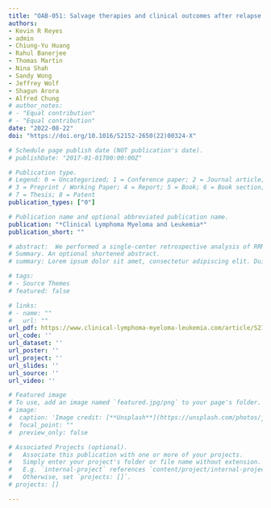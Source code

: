 ```yaml
---
title: "OAB-051: Salvage therapies and clinical outcomes after relapse following BCMA CAR-T in patients with relapsed/refractory multiple myeloma"
authors:
- Kevin R Reyes
- admin
- Chiung-Yu Huang
- Rahul Banerjee
- Thomas Martin
- Nina Shah
- Sandy Wong
- Jeffrey Wolf
- Shagun Arora
- Alfred Chung
# author_notes:
# - "Equal contribution"
# - "Equal contribution"
date: "2022-08-22"
doi: "https://doi.org/10.1016/S2152-2650(22)00324-X"

# Schedule page publish date (NOT publication's date).
# publishDate: "2017-01-01T00:00:00Z"

# Publication type.
# Legend: 0 = Uncategorized; 1 = Conference paper; 2 = Journal article;
# 3 = Preprint / Working Paper; 4 = Report; 5 = Book; 6 = Book section;
# 7 = Thesis; 8 = Patent
publication_types: ["0"]

# Publication name and optional abbreviated publication name.
publication: "*Clinical Lymphoma Myeloma and Leukemia*"
publication_short: ""

# abstract:  We performed a single-center retrospective analysis of RRMM pts who received any BCMA CAR-T therapy between January 2017 and June 2022, including pts treated on clinical trials and those who received standard-of-care idecabtagene vicleucel or ciltacabtagene autoleucel. Demographic and disease-related characteristics prior to CAR-T infusion were collected. Progression-free survival (PFS), overall survival (OS), overall response rates (ORR) defined as partial response or better by International Myeloma Working Group criteria, and minimal residual disease (MRD) negativity were evaluated. Subgroup analysis of those who had PD after BCMA CAR-T was performed to assess overall survival (OS) from time of PD and types of salvage regimens utilized including ORR and treatment duration for subsequent line therapies. Time-to-event analysis was conducted using Kaplan-Meier methods.
# Summary. An optional shortened abstract.
# summary: Lorem ipsum dolor sit amet, consectetur adipiscing elit. Duis posuere tellus ac convallis placerat. Proin tincidunt magna sed ex sollicitudin condimentum.

# tags:
# - Source Themes
# featured: false

# links:
# - name: ""
#   url: ""
url_pdf: https://www.clinical-lymphoma-myeloma-leukemia.com/article/S2152-2650(22)00324-X/pdf
url_code: ''
url_dataset: ''
url_poster: ''
url_project: ''
url_slides: ''
url_source: ''
url_video: ''

# Featured image
# To use, add an image named `featured.jpg/png` to your page's folder. 
# image:
#  caption: 'Image credit: [**Unsplash**](https://unsplash.com/photos/jdD8gXaTZsc)'
#  focal_point: ""
#  preview_only: false

# Associated Projects (optional).
#   Associate this publication with one or more of your projects.
#   Simply enter your project's folder or file name without extension.
#   E.g. `internal-project` references `content/project/internal-project/index.md`.
#   Otherwise, set `projects: []`.
# projects: []

---
```

